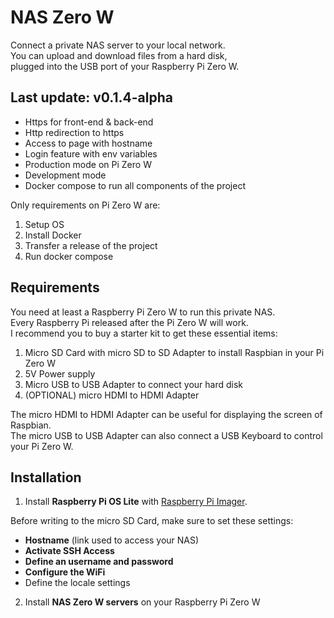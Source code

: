 # NAS Zero W

Connect a private NAS server to your local network.   
You can upload and download files from a hard disk,   
plugged into the USB port of your Raspberry Pi Zero W.


## Last update: v0.1.4-alpha   

- Https for front-end & back-end
- Http redirection to https
- Access to page with hostname
- Login feature with env variables
- Production mode on Pi Zero W
- Development mode
- Docker compose to run all components of the project  
    
Only requirements on Pi Zero W are:   
    
1) Setup OS
2) Install Docker
3) Transfer a release of the project
4) Run docker compose

## Requirements

You need at least a Raspberry Pi Zero W to run this private NAS.  
Every Raspberry Pi released after the Pi Zero W will work.   
I recommend you to buy a starter kit to get these essential items:

1. Micro SD Card with micro SD to SD Adapter to install Raspbian in your Pi Zero W
2. 5V Power supply
3. Micro USB to USB Adapter to connect your hard disk
4. (OPTIONAL) micro HDMI to HDMI Adapter

The micro HDMI to HDMI Adapter can be useful for displaying the screen of Raspbian.  
The micro USB to USB Adapter can also connect a USB Keyboard to control your Pi Zero W.


## Installation

1) Install **Raspberry Pi OS Lite** with [Raspberry Pi Imager](https://www.raspberrypi.com/software/).  

Before writing to the micro SD Card, make sure to set these settings:   

- **Hostname** (link used to access your NAS)
- **Activate SSH Access**
- **Define an username and password**
- **Configure the WiFi**
- Define the locale settings

2) Install **NAS Zero W servers** on your Raspberry Pi Zero W
